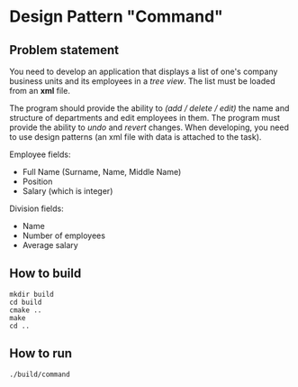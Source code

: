# Design Pattern "Command"

## Problem statement

You need to develop an application that displays a list of one's company business units and its employees in a *tree view*. The list must be loaded from an **xml** file. 

The program should provide the ability to *(add / delete / edit)* the name and structure of departments and edit employees in them. The program must provide the ability to *undo* and *revert* changes. When developing, you need to use design patterns (an xml file with data is attached to the task).

Employee fields:
- Full Name (Surname, Name, Middle Name)
- Position
- Salary (which is integer)

Division fields:
- Name
- Number of employees
- Average salary

## How to build

    mkdir build
    cd build
    cmake ..
    make
    cd ..

## How to run

    ./build/command
